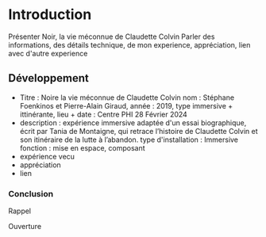 # Introduction
Présenter Noir, la vie méconnue de Claudette Colvin
Parler des informations, des détails technique, de mon experience, appréciation, lien avec d'autre experience

## Développement
- Titre : Noire la vie méconnue de Claudette Colvin nom : Stéphane Foenkinos et Pierre-Alain Giraud, année : 2019, type immersive + ittinérante, lieu + date : Centre PHI 28 Février 2024
- description : expérience immersive adaptée d'un essai biographique, écrit par Tania de Montaigne, qui retrace l’histoire de Claudette Colvin et son itinéraire de la lutte à l’abandon. type d'installation : Immersive fonction : mise en espace, composant
- expérience vecu
- appréciation
- lien

### Conclusion
Rappel

Ouverture
